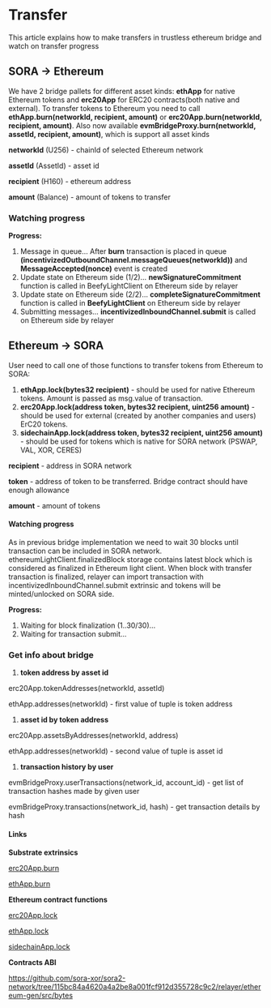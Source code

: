 # Transfer

This article explains how to make transfers in trustless ethereum bridge and watch on transfer progress

## SORA → Ethereum

We have 2 bridge pallets for different asset kinds: **ethApp** for native Ethereum tokens and **erc20App** for ERC20 contracts(both native and external). To transfer tokens to Ethereum you need to call **ethApp.burn(networkId, recipient, amount)** or **erc20App.burn(networkId, recipient, amount)**. Also now available **evmBridgeProxy.burn(networkId, assetId, recipient, amount)**, which is support all asset kinds

**networkId** (U256) - chainId of selected Ethereum network

**assetId** (AssetId) - asset id

**recipient** (H160) - ethereum address

**amount** (Balance) - amount of tokens to transfer

### Watching progress

**Progress:**

1. Message in queue… After **burn** transaction is placed in queue **(incentivizedOutboundChannel.messageQueues(networkId))** and **MessageAccepted(nonce)** event is created
2. Update state on Ethereum side (1/2)… **newSignatureCommitment** function is called in BeefyLightClient on Ethereum side by relayer
3. Update state on Ethereum side (2/2)… **completeSignatureCommitment** function is called in **BeefyLightClient** on Ethereum side by relayer
4. Submitting messages… **incentivizedInboundChannel.submit** is called on Ethereum side by relayer

## Ethereum → SORA

User need to call one of those functions to transfer tokens from Ethereum to SORA:

1. **ethApp.lock(bytes32 recipient)** - should be used for native Ethereum tokens. Amount is passed as msg.value of transaction.
2. **erc20App.lock(address token, bytes32 recipient, uint256 amount)** - should be used for external (created by another companies and users) ErC20 tokens.
3. **sidechainApp.lock(address token, bytes32 recipient, uint256 amount)** - should be used for tokens which is native for SORA network (PSWAP, VAL, XOR, CERES)

**recipient** - address in SORA network

**token** - address of token to be transferred. Bridge contract should have enough allowance

**amount** - amount of tokens

#### Watching progress

As in previous bridge implementation we need to wait 30 blocks until transaction can be included in SORA network. ethereumLightClient.finalizedBlock storage contains latest block which is considered as finalized in Ethereum light client. When block with transfer transaction is finalized, relayer can import transaction with incentivizedInboundChannel.submit extrinsic and tokens will be minted/unlocked on SORA side.

**Progress:**

1. Waiting for block finalization (1..30/30)…
2. Waiting for transaction submit…

### Get info about bridge

1. **token address by asset id**

erc20App.tokenAddresses(networkId, assetId)

ethApp.addresses(networkId) - first value of tuple is token address

1. **asset id by token address**

erc20App.assetsByAddresses(networkId, address)

ethApp.addresses(networkId) - second value of tuple is asset id

1. **transaction history by user**

evmBridgeProxy.userTransactions(network\_id, account\_id) - get list of transaction hashes made by given user

evmBridgeProxy.transactions(network\_id, hash) - get transaction details by hash

#### Links

**Substrate extrinsics**

[erc20App.burn](https://github.com/soramitsu/sora2-substrate/blob/7589b1457631a0734f98791be8ebc7c6853a254d/pallets/trustless-eth-bridge/erc20-app/src/lib.rs#L239)

[ethApp.burn](https://github.com/soramitsu/sora2-substrate/blob/7589b1457631a0734f98791be8ebc7c6853a254d/pallets/trustless-eth-bridge/eth-app/src/lib.rs#L145)

**Ethereum contract functions**

[erc20App.lock](https://github.com/soramitsu/sora2-substrate/blob/7589b1457631a0734f98791be8ebc7c6853a254d/ethereum-bridge-contracts/contracts/ERC20App.sol#L66)

[ethApp.lock](https://github.com/soramitsu/sora2-substrate/blob/7589b1457631a0734f98791be8ebc7c6853a254d/ethereum-bridge-contracts/contracts/ETHApp.sol#L54)

[sidechainApp.lock](https://github.com/soramitsu/sora2-substrate/blob/7589b1457631a0734f98791be8ebc7c6853a254d/ethereum-bridge-contracts/contracts/SidechainApp.sol#L67)

**Contracts ABI**

https://github.com/sora-xor/sora2-network/tree/115bc84a4620a4a2be8a001fcf912d355728c9c2/relayer/ethereum-gen/src/bytes
